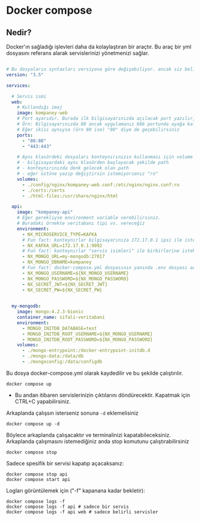 # Docker compose

## Nedir?

Docker'ın sağladığı işlevleri daha da kolaylaştıran bir araçtır.
Bu araç bir yml dosyasını referans alarak servislerinizi yönetmenizi sağlar.

```yml

# Bu dosyaların syntaxları versiyona göre değişebiliyor. ancak siz belirtmeyebilirsiniz çünkü deprecated oldu
version: "3.5"

services:

  # Servis ismi
  web:
    # Kullandığı imaj
    image: kompaney-web
    # Port ayarıdır. Burada ilk bilgisayarınızda açılacak port yazılır, ardından iki nokta üst üste eklenip konteynırınızın, ve yahut uygulamanızın kabul ettiği port yazılır. 
    # Örn: Bilgisayarınızda 80 ancak uygulamanız 666 portunda ayağa kalkıyorsa "80:666" olarak yazılır 
    # Eğer ikisi aynıysa (örn 80 ise) "80" diye de geçebilirsiniz 
    ports:
      - "80:80"
      - "443:443"

    # Aynı klasördeki dosyaları konteynırınızın kullanması için volume ayarını yapabilirsiniz. Sırasıyla aralarda iki nokta üst üste olacak şekilde
    # - bilgisayardaki aynı klasörden başlayacak şekilde path
    # - konteynırınızda denk gelecek olan path
    # - eğer üstüne yazıp değiştirsin istemiyorsanız "ro" 
    volumes:
      - ./config/nginx/kompaney-web.conf:/etc/nginx/nginx.conf:ro
      - ./certs:/certs
      - ./html-files:/usr/share/nginx/html

  api:
    image: "kompaney-api"
    # Eğer gerekliyse environment variable verebilirsiniz.
    # Buradaki örnekte veritabanı tipi vs. vereceğiz
    environment:
      - NX_MICROSERVICE_TYPE=KAFKA
      # Fun fact: konteynırlar bilgisayarınıza 172.17.0.1 ipsi ile istek atabilir 
      - NX_KAFKA_URL=172.17.0.1:9092
      # Fun fact: konteynırlar "servis isimleri" ile birbirlerine istek atabilir
      - NX_MONGO_URL=my-mongodb:27017
      - NX_MONGO_DBNAME=kompaney
      # Fun fact: docker-compose.yml dosyasının yanında .env dosyası açıp "${}" içindekileri doldurabilirsiniz. yoksa default olarak boş değer verecektir, ya da :"DEĞER" bişi eklendiyse bu gelecektir
      - NX_MONGO_USERNAME=${NX_MONGO_USERNAME}
      - NX_MONGO_PASSWORD=${NX_MONGO_PASSWORD}
      - NX_SECRET_JWT=${NX_SECRET_JWT}
      - NX_SECRET_PW=${NX_SECRET_PW}

 
  my-mongodb:
    image: mongo:4.2.3-bionic
    container_name: sifali-veritabani
    environment:
      - MONGO_INITDB_DATABASE=test
      - MONGO_INITDB_ROOT_USERNAME=${NX_MONGO_USERNAME}
      - MONGO_INITDB_ROOT_PASSWORD=${NX_MONGO_PASSWORD}
    volumes:
      - ./mongo-entrypoint:/docker-entrypoint-initdb.d
      - ./mongo-data:/data/db
      - ./mongoconfig:/data/configdb


```

Bu dosya docker-compose.yml olarak kaydedilir ve bu şekilde çalıştırılır.

```
docker compose up
```

- Bu andan itibaren servislerinizin çıktılarını döndürecektir.
Kapatmak için CTRL+C yapabilirsiniz.

Arkaplanda çalışsın isterseniz sonuna `-d` eklemelisiniz

```
docker compose up -d
```

Böylece arkaplanda çalışacaktır ve terminalinizi kapatabileceksiniz. Arkaplanda çalışmasını istemediğiniz anda stop komutunu çalıştırabilirsiniz

```
docker compose stop
```

Sadece spesifik bir servisi kapatıp açacaksanız:

```
docker compose stop api
docker compose start api
```

Logları görüntülemek için ("-f" kapanana kadar bekletir):

```
docker compose logs -f
docker compose logs -f api # sadece bir servis
docker compose logs -f api web # sadece belirli servisler
```